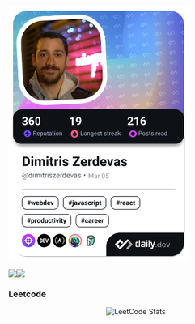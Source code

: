 
 <a href="https://app.daily.dev/dimitriszerdevas"><img src="./devcard.png" width="356"   alt="Dimitris's Dev Card"/></a>

  <div style="display: flex; flex-wrap: wrap; align-items: center;">
    <img src="https://github-readme-streak-stats.herokuapp.com/?user=dimzerdevas&theme=tokyonight&hide_border=false" /> 
<img src="https://github-readme-stats.vercel.app/api/top-langs/?username=dimzerdevas&theme=tokyonight&hide_border=false&include_all_commits=true&count_private=false&layout=compact" />
  </div>

 ### Leetcode
  <div align="center">

  ![LeetCode Stats](https://leetcode.card.workers.dev/dimzerdevas?theme=auto&font=baloo&extension=null)

  </div><!--
**dimzerdevas/dimzerdevas** is a ✨ _special_ ✨ repository because its `README.md` (this file) appears on your GitHub profile.

Here are some ideas to get you started:

- 🔭 I’m currently working on ...
- 🌱 I’m currently learning ...
- 👯 I’m looking to collaborate on ...
- 🤔 I’m looking for help with ...
- 💬 Ask me about ...
- 📫 How to reach me: ...
- 😄 Pronouns: ...
- ⚡ Fun fact: ...
-->
